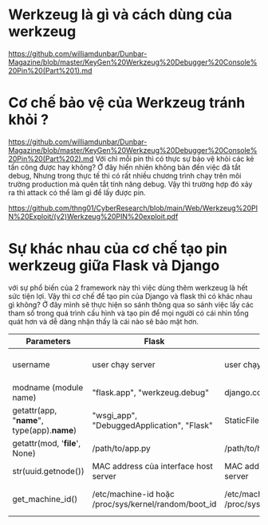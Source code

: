 # Werkzeug là gì và cách dùng của werkzeug

https://github.com/williamdunbar/Dunbar-Magazine/blob/master/KeyGen%20Werkzeug%20Debugger%20Console%20Pin%20(Part%201).md

# Cơ chế bảo vệ của Werkzeug tránh khỏi ?

https://github.com/williamdunbar/Dunbar-Magazine/blob/master/KeyGen%20Werkzeug%20Debugger%20Console%20Pin%20(Part%202).md
Với chỉ mỗi pin thì có thực sự bảo vệ khỏi các kẻ tấn công được hay không? 
Ở đây hiển nhiên không bàn đến việc đã tắt debug, Nhưng trong thực tế thì có rất nhiều chương trình chạy trên môi trường production mà quên tắt tính năng debug. 
Vậy thì trường hợp đó xảy ra thì attack có thể làm gì để lấy được pin.

https://github.com/thng01/CyberResearch/blob/main/Web/Werkzeug%20PIN%20Exploit/(v2)Werkzeug%20PIN%20exploit.pdf

# Sự khác nhau của cơ chế tạo pin werkzeug giữa Flask và Django

với sự phổ biến của 2 framework này thì việc dùng thêm werkzeug là hết sức tiện lợi. 
Vậy thì cơ chế để tạo pin của Django và flask thì có khác nhau gì không? 
Ở đây mình sẽ thực hiện  so sánh  thông qua so sánh việc lấy các tham số trong quá trình cấu hình và tạo pin để mọi người có cái nhìn tổng quát hơn và dễ dàng nhận thấy là cái nào sẽ bảo mật hơn. 

| Parameters                                   | Flask                                                | Django                                               | Security noted                                               |
| -------------------------------------------- | ---------------------------------------------------- | ---------------------------------------------------- | ------------------------------------------------------------ |
| username                                     | user chạy server                                     | user chạy server                                     | /proc/self/environ<br />/etc/passwd<br />/proc/self/status   |
| modname (module name)                        | "flask.app", "werkzeug.debug"                        | django.contrib.staticfiles.handlers                  | Default value                                                |
| getattr(app, "__name__", type(app).__name__) | "wsgi_app", "DebuggedApplication", "Flask"           | StaticFilesHandler                                   | Default value                                                |
| getattr(mod, '__file__', None)               | /path/to/app.py                                      | /path/to/handlers.py                                 | Available on debugger browser                                |
| str(uuid.getnode())                          | MAC address của interface host server                | MAC address của interface host server                | /proc/net/arp<br />/sys/class/net/[interface]/address        |
| get_machine_id()                             | /etc/machine-id hoặc /proc/sys/kernel/random/boot_id | /etc/machine-id hoặc /proc/sys/kernel/random/boot_id | /etc/machine-id<br />/proc/sys/kernel/random/boot_id<br />/proc/self/cgroup |
